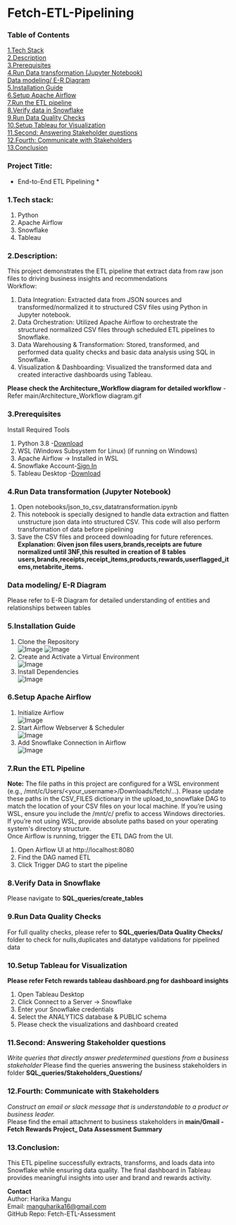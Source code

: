 # Fetch-ETL-Pipelining

### Table of Contents
[1.Tech Stack](###-1.Tech-stack)<br>
[2.Description](###-2.Description)<br>
[3.Prerequisites](###-3.Prerequisites)<br>
[4.Run Data transformation (Jupyter Notebook)](###-4.Run-Data-transformation-(Jupyter-Notebook))<br>
[Data modeling/ E-R Diagram](###-Data-modeling/-E-R-Diagram)<br>
[5.Installation Guide](###-5.Installation-Guide)<br>
[6.Setup Apache Airflow](###-6.Setup-Apache-Airflow)<br>
[7.Run the ETL pipeline](###-7.Run-the-ETL-pipeline)<br>
[8.Verify data in Snowflake](###-8.Verify-data-in-Snowflake)<br>
[9.Run Data Quality Checks](###-9.Run-Data-Quality-Checks)<br>
[10.Setup Tableau for Visualization](###-10.Setup-Tableau-for-Visualization)<br>
[11.Second: Answering Stakeholder questions](###-11.Second:-Answering-Stakeholder-questions)<br>
[12.Fourth: Communicate with Stakeholders](###-12.Fourth:-Communicate-with-Stakeholders)<br>
[13.Conclusion](###-13.Conclusion)<br>

### Project Title:
* End-to-End ETL Pipelining *

### 1.Tech stack:
1. Python
2. Apache Airflow
3. Snowflake
4. Tableau

### 2.Description:
This project demonstrates the ETL pipeline that extract data from raw json files to driving business insights and recommendations<br>
Workflow:
1. Data Integration: Extracted data from JSON sources and transformed/normalized it to structured CSV files using Python in Jupyter notebook.<br>
2. Data Orchestration: Utilized Apache Airflow to orchestrate the structured normalized CSV files through scheduled ETL pipelines to Snowflake.<br>
3. Data Warehousing & Transformation: Stored, transformed, and performed data quality checks and basic data analysis using SQL in Snowflake.<br>
4. Visualization & Dashboarding: Visualized the transformed data and created interactive dashboards using Tableau.<br>

**Please check the Architecture_Workflow diagram for detailed workflow** -Refer main/Architecture_Workflow diagram.gif

### 3.Prerequisites
Install Required Tools
1. Python 3.8 -[Download](https://www.python.org/downloads/)<br>
2. WSL (Windows Subsystem for Linux) (if running on Windows)<br>
3. Apache Airflow -> Installed in WSL<br>
4. Snowflake Account-[Sign In](https://app.snowflake.com/)<br>
5. Tableau Desktop -[Download](https://www.tableau.com/support/releases)<br>

### 4.Run Data transformation (Jupyter Notebook)
1. Open notebooks/json_to_csv_datatransformation.ipynb<br>
2. This notebook is specially designed to handle data extraction and flatten unstructure json data into structured CSV. This code will also perform transformation of data before pipelining<br>
3. Save the CSV files and proceed downloading for future references.<br>
**Explanation: Given json files users,brands,receipts are future normalized until 3NF,this resulted in creation of 8 tables users,brands,receipts,receipt_items,products,rewards,userflagged_items,metabrite_items.**<br>

### Data modeling/ E-R Diagram
Please refer to E-R Diagram for detailed understanding of entities and relationships between tables

### 5.Installation Guide
1. Clone the Repository<br>
![Image](https://github.com/user-attachments/assets/97a1d43f-c61d-46d5-b581-c24fd6a03fa0)
![Image](https://github.com/user-attachments/assets/2db4800d-0444-4de5-9ca9-8bb80eef60df)
2. Create and Activate a Virtual Environment<br>
![Image](https://github.com/user-attachments/assets/dd62b510-7e76-4f9f-84b3-990d7cd0b211)
3. Install Dependencies<br>
![Image](https://github.com/user-attachments/assets/4e633e39-1d85-4e72-a94d-0c06449bb3f3)


### 6.Setup Apache Airflow
1. Initialize Airflow<br>
![Image](https://github.com/user-attachments/assets/5bb6a633-85ef-4bba-bc81-dbff3c218493)
2. Start Airflow Webserver & Scheduler<br>
![Image](https://github.com/user-attachments/assets/b493506e-779d-4a50-8f51-024f7a15d0eb)
3. Add Snowflake Connection in Airflow<br>
![Image](https://github.com/user-attachments/assets/06d94ab0-39d0-4114-a8cf-4628d12a1a2c)

### 7.Run the ETL Pipeline
**Note:** The file paths in this project are configured for a WSL environment (e.g., /mnt/c/Users/<your_username>/Downloads/fetch/...). Please update these paths in the CSV_FILES dictionary in the upload_to_snowflake DAG to match the location of your CSV files on your local machine.
If you’re using WSL, ensure you include the /mnt/c/ prefix to access Windows directories.
If you’re not using WSL, provide absolute paths based on your operating system's directory structure.<br>
Once Airflow is running, trigger the ETL DAG from the UI.<br>
1. Open Airflow UI at http://localhost:8080<br>
2. Find the DAG named ETL<br>
3. Click Trigger DAG to start the pipeline<br>

### 8.Verify Data in Snowflake<br>
Please navigate to **SQL_queries/create_tables**<br>

### 9.Run Data Quality Checks<br>
For full quality checks, please refer to **SQL_queries/Data Quality Checks/** folder to check for nulls,duplicates and datatype validations for pipelined data<br>


### 10.Setup Tableau for Visualization<br>
**Please refer Fetch rewards tableau dashboard.png for dashboard insights**</br>
1. Open Tableau Desktop<br>
2. Click Connect to a Server -> Snowflake<br>
3. Enter your Snowflake credentials<br>
4. Select the ANALYTICS database & PUBLIC schema<br>
5. Please check the visualizations and dashboard created<br>

### 11.Second: Answering Stakeholder questions
 *Write queries that directly answer predetermined questions from a business stakeholder*
 Please find the queries answering the business stakeholders in folder **SQL_queries/Stakeholders_Questions/**

 ### 12.Fourth: Communicate with Stakeholders
*Construct an email or slack message that is understandable to a product or business leader.*<br>
Please find the email attachment to business stakeholders in **main/Gmail - Fetch Rewards Project_ Data Assessment Summary**


### 13.Conclusion:<br>
This ETL pipeline successfully extracts, transforms, and loads data into Snowflake while ensuring data quality. The final dashboard in Tableau provides meaningful insights into user and brand and rewards activity.<br>




**Contact**<br>
Author: Harika Mangu<br>
Email: manguharika16@gmail.com<br>
GitHub Repo: Fetch-ETL-Assessment <br>
